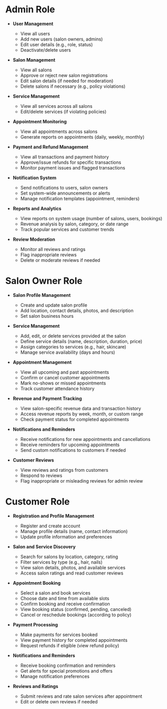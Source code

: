 # Admin Role

- **User Management**

  - View all users
  - Add new users (salon owners, admins)
  - Edit user details (e.g., role, status)
  - Deactivate/delete users

- **Salon Management**

  - View all salons
  - Approve or reject new salon registrations
  - Edit salon details (if needed for moderation)
  - Delete salons if necessary (e.g., policy violations)

- **Service Management**

  - View all services across all salons
  - Edit/delete services (if violating policies)

- **Appointment Monitoring**

  - View all appointments across salons
  - Generate reports on appointments (daily, weekly, monthly)

- **Payment and Refund Management**

  - View all transactions and payment history
  - Approve/issue refunds for specific transactions
  - Monitor payment issues and flagged transactions

- **Notification System**

  - Send notifications to users, salon owners
  - Set system-wide announcements or alerts
  - Manage notification templates (appointment, reminders)

- **Reports and Analytics**

  - View reports on system usage (number of salons, users, bookings)
  - Revenue analysis by salon, category, or date range
  - Track popular services and customer trends

- **Review Moderation**
  - Monitor all reviews and ratings
  - Flag inappropriate reviews
  - Delete or moderate reviews if needed

# Salon Owner Role

- **Salon Profile Management**

  - Create and update salon profile
  - Add location, contact details, photos, and description
  - Set salon business hours

- **Service Management**

  - Add, edit, or delete services provided at the salon
  - Define service details (name, description, duration, price)
  - Assign categories to services (e.g., hair, skincare)
  - Manage service availability (days and hours)

- **Appointment Management**

  - View all upcoming and past appointments
  - Confirm or cancel customer appointments
  - Mark no-shows or missed appointments
  - Track customer attendance history

- **Revenue and Payment Tracking**

  - View salon-specific revenue data and transaction history
  - Access revenue reports by week, month, or custom range
  - Check payment status for completed appointments

- **Notifications and Reminders**

  - Receive notifications for new appointments and cancellations
  - Receive reminders for upcoming appointments
  - Send custom notifications to customers if needed

- **Customer Reviews**
  - View reviews and ratings from customers
  - Respond to reviews
  - Flag inappropriate or misleading reviews for admin review

# Customer Role

- **Registration and Profile Management**

  - Register and create account
  - Manage profile details (name, contact information)
  - Update profile information and preferences

- **Salon and Service Discovery**

  - Search for salons by location, category, rating
  - Filter services by type (e.g., hair, nails)
  - View salon details, photos, and available services
  - Access salon ratings and read customer reviews

- **Appointment Booking**

  - Select a salon and book services
  - Choose date and time from available slots
  - Confirm booking and receive confirmation
  - View booking status (confirmed, pending, canceled)
  - Cancel or reschedule bookings (according to policy)

- **Payment Processing**

  - Make payments for services booked
  - View payment history for completed appointments
  - Request refunds if eligible (view refund policy)

- **Notifications and Reminders**

  - Receive booking confirmation and reminders
  - Get alerts for special promotions and offers
  - Manage notification preferences

- **Reviews and Ratings**
  - Submit reviews and rate salon services after appointment
  - Edit or delete own reviews if needed
